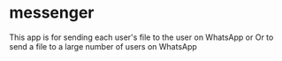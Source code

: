# messenger

This app is for sending each user's file to the user on WhatsApp
or
Or to send a file to a large number of users on WhatsApp


